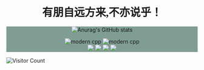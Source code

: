   <h1 align=center style="font-family:'华文彩云'"> 👋有朋自远方来,不亦说乎！👋</h1>

<!--
**beginner-Chun/beginner-Chun** is a ✨ _special_ ✨ repository because its `README.md` (this file) appears on your GitHub profile.

Here are some ideas to get you started:

- 🔭 I’m currently working on ...
- 🌱 I’m currently learning ...
- 👯 I’m looking to collaborate on ...
- 🤔 I’m looking for help with ...
- 💬 Ask me about ...
- 📫 How to reach me: ...
- 😄 Pronouns: ...
- ⚡ Fun fact: ...
-->
<div id="title" align=center style="background-color: rgb(127, 157, 147);">



![Anurag's GitHub stats](https://github-readme-stats.vercel.app/api?username=beginner-Chun&show_icons=true&theme=tokyonight)



![modern cpp](https://img.shields.io/badge/code-Modern%20JAVA-blue)
![modern cpp](https://img.shields.io/badge/code-Modern%20VUE-yellow)
<br/>
![](https://img.shields.io/badge/一阵风雷雨-yellow) 
![](https://img.shields.io/badge/两朝兄弟邦-red) 
![](https://img.shields.io/badge/三星日月光-blue)
![](https://img.shields.io/badge/四德亨利元-pink)
</div>



![Visitor Count](https://profile-counter.glitch.me/beginner-Chun/count.svg)

[github-sub-title:img]: https://readme-typing-svg.herokuapp.com?font=Segoe+Script&center=true&lines=beginner_Chun.
